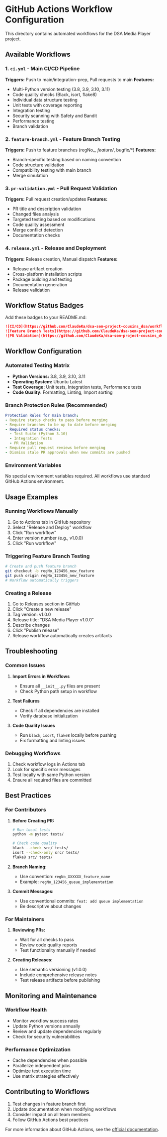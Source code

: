 # GitHub Actions Workflow Configuration

This directory contains automated workflows for the DSA Media Player project.

## Available Workflows

### 1. `ci.yml` - Main CI/CD Pipeline
**Triggers:** Push to main/integration-prep, Pull requests to main
**Features:**
- Multi-Python version testing (3.8, 3.9, 3.10, 3.11)
- Code quality checks (Black, isort, flake8)
- Individual data structure testing
- Unit tests with coverage reporting
- Integration testing
- Security scanning with Safety and Bandit
- Performance testing
- Branch validation

### 2. `feature-branch.yml` - Feature Branch Testing
**Triggers:** Push to feature branches (regNo_*, feature/*, bugfix/*)
**Features:**
- Branch-specific testing based on naming convention
- Code structure validation
- Compatibility testing with main branch
- Merge simulation

### 3. `pr-validation.yml` - Pull Request Validation
**Triggers:** Pull request creation/updates
**Features:**
- PR title and description validation
- Changed files analysis
- Targeted testing based on modifications
- Code quality assessment
- Merge conflict detection
- Documentation checks

### 4. `release.yml` - Release and Deployment
**Triggers:** Release creation, Manual dispatch
**Features:**
- Release artifact creation
- Cross-platform installation scripts
- Package building and testing
- Documentation generation
- Release validation

## Workflow Status Badges

Add these badges to your README.md:

```markdown
![CI/CD](https://github.com/ClaudeKa/dsa-sem-project-cousins_dsa/workflows/DSA%20Media%20Player%20CI%2FCD/badge.svg)
![Feature Branch Tests](https://github.com/ClaudeKa/dsa-sem-project-cousins_dsa/workflows/Feature%20Branch%20Tests/badge.svg)
![PR Validation](https://github.com/ClaudeKa/dsa-sem-project-cousins_dsa/workflows/Pull%20Request%20Validation/badge.svg)
```

## Workflow Configuration

### Automated Testing Matrix
- **Python Versions:** 3.8, 3.9, 3.10, 3.11
- **Operating System:** Ubuntu Latest
- **Test Coverage:** Unit tests, Integration tests, Performance tests
- **Code Quality:** Formatting, Linting, Import sorting

### Branch Protection Rules (Recommended)
```yaml
Protection Rules for main branch:
- Require status checks to pass before merging
- Require branches to be up to date before merging
- Required status checks:
  - Test Suite (Python 3.10)
  - Integration Tests
  - PR Validation
- Require pull request reviews before merging
- Dismiss stale PR approvals when new commits are pushed
```

### Environment Variables
No special environment variables required. All workflows use standard GitHub Actions environment.

## Usage Examples

### Running Workflows Manually
1. Go to Actions tab in GitHub repository
2. Select "Release and Deploy" workflow
3. Click "Run workflow"
4. Enter version number (e.g., v1.0.0)
5. Click "Run workflow"

### Triggering Feature Branch Testing
```bash
# Create and push feature branch
git checkout -b regNo_123456_new_feature
git push origin regNo_123456_new_feature
# Workflow automatically triggers
```

### Creating a Release
1. Go to Releases section in GitHub
2. Click "Create a new release"
3. Tag version: v1.0.0
4. Release title: "DSA Media Player v1.0.0"
5. Describe changes
6. Click "Publish release"
7. Release workflow automatically creates artifacts

## Troubleshooting

### Common Issues

1. **Import Errors in Workflows**
   - Ensure all `__init__.py` files are present
   - Check Python path setup in workflow

2. **Test Failures**
   - Check if all dependencies are installed
   - Verify database initialization

3. **Code Quality Issues**
   - Run `black`, `isort`, `flake8` locally before pushing
   - Fix formatting and linting issues

### Debugging Workflows
1. Check workflow logs in Actions tab
2. Look for specific error messages
3. Test locally with same Python version
4. Ensure all required files are committed

## Best Practices

### For Contributors
1. **Before Creating PR:**
   ```bash
   # Run local tests
   python -m pytest tests/
   
   # Check code quality
   black --check src/ tests/
   isort --check-only src/ tests/
   flake8 src/ tests/
   ```

2. **Branch Naming:**
   - Use convention: `regNo_XXXXXX_feature_name`
   - Example: `regNo_123456_queue_implementation`

3. **Commit Messages:**
   - Use conventional commits: `feat: add queue implementation`
   - Be descriptive about changes

### For Maintainers
1. **Reviewing PRs:**
   - Wait for all checks to pass
   - Review code quality reports
   - Test functionality manually if needed

2. **Creating Releases:**
   - Use semantic versioning (v1.0.0)
   - Include comprehensive release notes
   - Test release artifacts before publishing

## Monitoring and Maintenance

### Workflow Health
- Monitor workflow success rates
- Update Python versions annually
- Review and update dependencies regularly
- Check for security vulnerabilities

### Performance Optimization
- Cache dependencies when possible
- Parallelize independent jobs
- Optimize test execution time
- Use matrix strategies effectively

## Contributing to Workflows

1. Test changes in feature branch first
2. Update documentation when modifying workflows
3. Consider impact on all team members
4. Follow GitHub Actions best practices

For more information about GitHub Actions, see the [official documentation](https://docs.github.com/en/actions).
